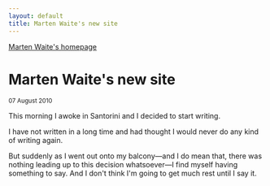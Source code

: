 ```yaml
---
layout: default
title: Marten Waite's new site
---
```


<a href="/" title="Marten Waite's homepage">Marten Waite's homepage</a>
# Marten Waite's new site
<small>07 August 2010</small>

This morning I awoke in Santorini and I decided to start writing. 

I have not written in a long time and had thought I would never do any kind of writing again.

But suddenly as I went out onto my balcony—and I do mean that, there was nothing leading up to this decision whatsoever—I find myself having something to say. And I don't think I'm going to get much rest until I say it.




